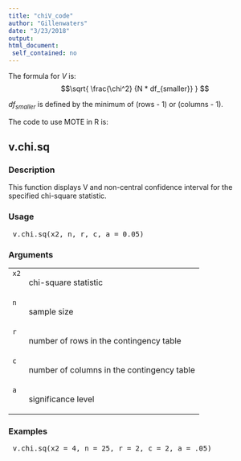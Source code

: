 ```yaml
---
title: "chiV_code"
author: "Gillenwaters"
date: "3/23/2018"
output: 
html_document:
 self_contained: no
---
```


The formula for *V* is: $$\sqrt{ \frac{\chi^2} {N * df_{smaller}} } $$

$df_{smaller}$ is defined by the minimum of (rows - 1) or (columns - 1). 

The code to use MOTE in R is: 
 

 
<h2>v.chi.sq</h2>  <h3>Description</h3>  <p>This function displays V and non-central confidence interval  for the specified chi-square statistic. </p>   <h3>Usage</h3>  <pre> v.chi.sq(x2, n, r, c, a = 0.05) </pre>   <h3>Arguments</h3>  <table summary="R argblock"> <tr valign="top"><td><code>x2</code></td> <td> <p>chi-square statistic</p> </td></tr> <tr valign="top"><td><code>n</code></td> <td> <p>sample size</p> </td></tr> <tr valign="top"><td><code>r</code></td> <td> <p>number of rows in the contingency table</p> </td></tr> <tr valign="top"><td><code>c</code></td> <td> <p>number of columns in the contingency table</p> </td></tr> <tr valign="top"><td><code>a</code></td> <td> <p>significance level</p> </td></tr> </table>   <h3>Examples</h3>  <pre> v.chi.sq(x2 = 4, n = 25, r = 2, c = 2, a = .05) </pre>   </body></html> 
